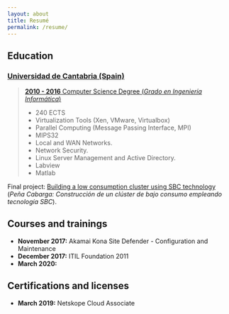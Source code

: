 ```yaml
---
layout: about
title: Resumé
permalink: /resume/
---
```


Education
---------

### [Universidad de Cantabria (Spain)](https://web.unican.es/en/)

> [**2010 - 2016** Computer Science Degree (*Grado en Ingeniería Informática*)](https://web.unican.es/centros/ciencias/grado/grado-en-ingenieria-informatica)
>
> -   240 ECTS
> -   Virtualization Tools (Xen, VMware, Virtualbox)
> -   Parallel Computing (Message Passing Interface, MPI)
> -   MIPS32
> -   Local and WAN Networks.
> -   Network Security.
> -   Linux Server Management and Active Directory.
> -   Labview
> -   Matlab
>
Final project: [Building a low consumption cluster using SBC technology](https://repositorio.unican.es/xmlui/bitstream/handle/10902/9383/Lavid%20Ortiz%20Salvador.pdf?sequence=1) (*Peña Cabarga: Construcción de un clúster de bajo consumo empleando tecnología SBC*).

Courses and trainings
---------------------

-   **November 2017:** Akamai Kona Site Defender - Configuration and Maintenance
-   **December 2017:** ITIL Foundation 2011
-   **March 2020:** 

Certifications and licenses
---------------------------

-   **March 2019:** Netskope Cloud Associate